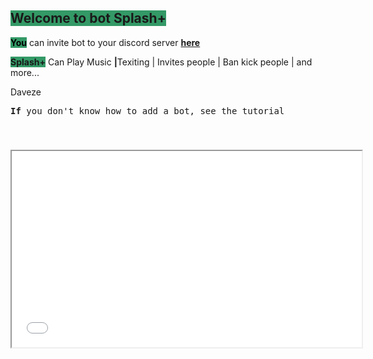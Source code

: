 <h2 dir="auto"><span style="background-color: #339966;">Welcome to bot Splash+</span></h2>
<p dir="auto"><span style="color: #000000; background-color: #339966;"><strong>You</strong></span> can invite bot to your discord server <strong><a href="https://discord.com/api/oauth2/authorize?client_id=950493372773175306&amp;permissions=8&amp;scope=bot">here</a></strong></p>
<p dir="auto"><span style="background-color: #339966;"><strong>Splash+</strong></span>&nbsp;Can Play Music <strong>|</strong>Texiting | Invites people | Ban kick people | and more...<a id="user-content-mark" class="anchor" href="https://github.com/host-creator/joli-discord-bot/blob/gh-pages/index.md#mark" aria-hidden="true"></a></p>
<p dir="auto">Daveze</p>
<pre id="tw-target-text" class="tw-data-text tw-text-large tw-ta" dir="ltr" data-placeholder="Preklad"><span class="Y2IQFc" lang="en"><strong>If</strong> you don't know how to add a bot, see the tutorial</span></pre>
<p dir="auto">&nbsp;</p>
<h3 dir="auto"><iframe src="//www.youtube.com/embed/AzoWBL1I3L0" width="560" height="314" allowfullscreen="allowfullscreen"></iframe></h3>
<p>&nbsp;</p>
